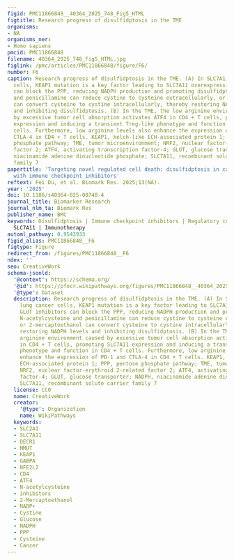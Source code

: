 ```yaml
---
figid: PMC11866848__40364_2025_748_Fig5_HTML
figtitle: Research progress of disulfidptosis in the TME
organisms:
- NA
organisms_ner:
- Homo sapiens
pmcid: PMC11866848
filename: 40364_2025_748_Fig5_HTML.jpg
figlink: /pmc/articles/PMC11866848/figure/F6/
number: F6
caption: Research progress of disulfidptosis in the TME. (A) In SLC7A11high lung cancer
  cells, KEAP1 mutation is a key factor leading to SLC7A11 overexpression. GLUT inhibitors
  can block the PPP, reducing NADPH production and promoting disulfidptosis. N-acetylcysteine
  and penicillamine can reduce cystine to cysteine extracellularly, or 2-mercaptoethanol
  can convert cysteine to cystine intracellularly, thereby restoring NADPH levels
  and inhibiting disulfidptosis. (B) In the TME, the low arginine environment caused
  by excessive tumor cell absorption activates ATF4 in CD4 + T cells, promoting SLC7A11
  expression and inducing a transient Treg-like phenotype and function in CD4 + T
  cells. Furthermore, low arginine levels also enhance the expression of PD-1 and
  CTLA-4 in CD4 + T cells. KEAP1, kelch-like ECH-associated protein 1; PPP, pentose
  phosphate pathway; TME, tumor microenvironment; NRF2, nuclear factor-erythroid 2-related
  factor 2; ATF4, activating transcription factor-4; GLUT, glucose transporter; NADPH,
  niacinamide adenine dinucleotide phosphate; SLC7A11, recombinant solute carrier
  family 7
papertitle: 'Targeting novel regulated cell death: disulfidptosis in cancer immunotherapy
  with immune checkpoint inhibitors'
reftext: Fei Du, et al. Biomark Res. 2025;13(NA).
year: '2025'
doi: 10.1186/s40364-025-00748-4
journal_title: Biomarker Research
journal_nlm_ta: Biomark Res
publisher_name: BMC
keywords: Disulfidptosis | Immune checkpoint inhibitors | Regulatory cell death |
  SLC7A11 | Immunotherapy
automl_pathway: 0.9543933
figid_alias: PMC11866848__F6
figtype: Figure
redirect_from: /figures/PMC11866848__F6
ndex: ''
seo: CreativeWork
schema-jsonld:
  '@context': https://schema.org/
  '@id': https://pfocr.wikipathways.org/figures/PMC11866848__40364_2025_748_Fig5_HTML.html
  '@type': Dataset
  description: Research progress of disulfidptosis in the TME. (A) In SLC7A11high
    lung cancer cells, KEAP1 mutation is a key factor leading to SLC7A11 overexpression.
    GLUT inhibitors can block the PPP, reducing NADPH production and promoting disulfidptosis.
    N-acetylcysteine and penicillamine can reduce cystine to cysteine extracellularly,
    or 2-mercaptoethanol can convert cysteine to cystine intracellularly, thereby
    restoring NADPH levels and inhibiting disulfidptosis. (B) In the TME, the low
    arginine environment caused by excessive tumor cell absorption activates ATF4
    in CD4 + T cells, promoting SLC7A11 expression and inducing a transient Treg-like
    phenotype and function in CD4 + T cells. Furthermore, low arginine levels also
    enhance the expression of PD-1 and CTLA-4 in CD4 + T cells. KEAP1, kelch-like
    ECH-associated protein 1; PPP, pentose phosphate pathway; TME, tumor microenvironment;
    NRF2, nuclear factor-erythroid 2-related factor 2; ATF4, activating transcription
    factor-4; GLUT, glucose transporter; NADPH, niacinamide adenine dinucleotide phosphate;
    SLC7A11, recombinant solute carrier family 7
  license: CC0
  name: CreativeWork
  creator:
    '@type': Organization
    name: WikiPathways
  keywords:
  - SLC2A1
  - SLC7A11
  - DECR1
  - MMUT
  - KEAP1
  - GABPA
  - NFE2L2
  - CD4
  - ATF4
  - N-acetylcysteine
  - inhibitors
  - 2-Mercaptoethanol
  - NADP+
  - Cystine
  - Glucose
  - NADPH
  - PPP
  - Cysteine
  - Cancer
---
```

